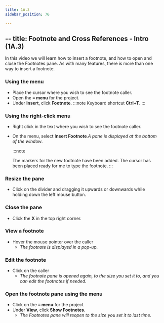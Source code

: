 ```yaml
---
title: 1A.3
sidebar_position: 76

---
```




## -- title: Footnote and Cross References - Intro (1A.3)


In this video we will learn how to insert a footnote, and how to open and close the Footnotes pane. As with many features, there is more than one way to insert a footnote.


### Using the menu

- Place the cursor where you wish to see the footnote caller.
- Open the **≡ menu** for the project.
- Under **Insert**, click **Footnote**. :::note Keyboard shortcut **Ctrl+T**. :::

### Using the right-click menu

- Right click in the text where you wish to see the footnote caller.
- On the menu, select **Insert Footnote**._A pane is displayed at the bottom of the window_.

	:::note


	The markers for the new footnote have been added. The cursor has been placed ready for me to type the footnote. :::


### Resize the pane

- Click on the divider and dragging it upwards or downwards while holding down the left mouse button.

### Close the pane

- Click the **X** in the top right corner.

### View a footnote

- Hover the mouse pointer over the caller
	- _The footnote is displayed in a pop-up._

### Edit the footnote

- Click on the caller
	- _The footnote pane is opened again, to the size you set it to, and you can edit the footnotes if needed._

### Open the footnote pane using the menu

- Click on the **≡ menu** for the project
- Under **View**, click **Show Footnotes**.
	- _The Footnotes pane will reopen to the size you set it to last time_.

